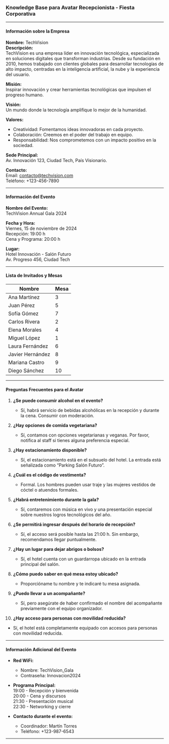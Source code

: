 ### **Knowledge Base para Avatar Recepcionista - Fiesta Corporativa**

---

#### **Información sobre la Empresa**

**Nombre:** TechVision  
**Descripción:**  
TechVision es una empresa líder en innovación tecnológica, especializada en soluciones digitales que transforman industrias. Desde su fundación en 2010, hemos trabajado con clientes globales para desarrollar tecnologías de alto impacto, centradas en la inteligencia artificial, la nube y la experiencia del usuario.  

**Misión:**  
Inspirar innovación y crear herramientas tecnológicas que impulsen el progreso humano.  

**Visión:**  
Un mundo donde la tecnología amplifique lo mejor de la humanidad.  

**Valores:**  
- Creatividad: Fomentamos ideas innovadoras en cada proyecto.  
- Colaboración: Creemos en el poder del trabajo en equipo.  
- Responsabilidad: Nos comprometemos con un impacto positivo en la sociedad.  

**Sede Principal:**  
Av. Innovación 123, Ciudad Tech, País Visionario.  

**Contacto:**  
Email: contacto@techvision.com  
Teléfono: +123-456-7890  

---

#### **Información del Evento**

**Nombre del Evento:**  
TechVision Annual Gala 2024  

**Fecha y Hora:**  
Viernes, 15 de noviembre de 2024  
Recepción: 19:00 h  
Cena y Programa: 20:00 h  

**Lugar:**  
Hotel Innovación - Salón Futuro  
Av. Progreso 456, Ciudad Tech  

---

#### **Lista de Invitados y Mesas**

| **Nombre**          | **Mesa** |
|----------------------|----------|
| Ana Martínez        | 3        |
| Juan Pérez          | 5        |
| Sofía Gómez         | 7        |
| Carlos Rivera       | 2        |
| Elena Morales       | 4        |
| Miguel López        | 1        |
| Laura Fernández     | 6        |
| Javier Hernández    | 8        |
| Mariana Castro      | 9        |
| Diego Sánchez       | 10       |

---

#### **Preguntas Frecuentes para el Avatar**

1. **¿Se puede consumir alcohol en el evento?**  
   - Sí, habrá servicio de bebidas alcohólicas en la recepción y durante la cena. Consumir con moderación.  

2. **¿Hay opciones de comida vegetariana?**  
   - Sí, contamos con opciones vegetarianas y veganas. Por favor, notifica al staff si tienes alguna preferencia especial.  

3. **¿Hay estacionamiento disponible?**  
   - Sí, el estacionamiento está en el subsuelo del hotel. La entrada está señalizada como “Parking Salón Futuro”.  

4. **¿Cuál es el código de vestimenta?**  
   - Formal. Los hombres pueden usar traje y las mujeres vestidos de cóctel o atuendos formales.  

5. **¿Habrá entretenimiento durante la gala?**  
   - Sí, contaremos con música en vivo y una presentación especial sobre nuestros logros tecnológicos del año.  

6. **¿Se permitirá ingresar después del horario de recepción?**  
   - Sí, el acceso será posible hasta las 21:00 h. Sin embargo, recomendamos llegar puntualmente.  

7. **¿Hay un lugar para dejar abrigos o bolsos?**  
   - Sí, el hotel cuenta con un guardarropa ubicado en la entrada principal del salón.  

8. **¿Cómo puedo saber en qué mesa estoy ubicado?**  
   - Proporcióname tu nombre y te indicaré tu mesa asignada.  

9. **¿Puedo llevar a un acompañante?**  
   - Sí, pero asegúrate de haber confirmado el nombre del acompañante previamente con el equipo organizador.  

10. **¿Hay acceso para personas con movilidad reducida?**  
   - Sí, el hotel está completamente equipado con accesos para personas con movilidad reducida.  

---

#### **Información Adicional del Evento**

- **Red WiFi:**  
  - Nombre: TechVision_Gala  
  - Contraseña: Innovacion2024  

- **Programa Principal:**  
  19:00 - Recepción y bienvenida  
  20:00 - Cena y discursos  
  21:30 - Presentación musical  
  22:30 - Networking y cierre  

- **Contacto durante el evento:**  
  - Coordinador: Martín Torres  
  - Teléfono: +123-987-6543  

---
